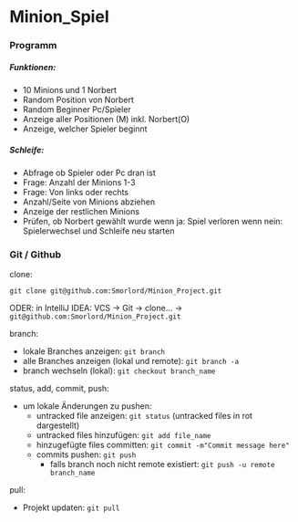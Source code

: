 # Minion_Spiel

### Programm

##### Funktionen:

- 10 Minions und 1 Norbert
- Random Position von Norbert
- Random Beginner Pc/Spieler
- Anzeige aller Positionen (M) inkl. Norbert(O)
- Anzeige, welcher Spieler beginnt

##### Schleife:
- Abfrage ob Spieler oder Pc dran ist
- Frage: Anzahl der Minions 1-3
- Frage: Von links oder rechts
- Anzahl/Seite von Minions abziehen
- Anzeige der restlichen Minions
- Prüfen, ob Norbert gewählt wurde
    wenn ja: Spiel verloren
    wenn nein: Spielerwechsel und Schleife neu starten
    


###  Git / Github

clone:

`git clone git@github.com:Smorlord/Minion_Project.git`

ODER: in IntelliJ IDEA:  VCS  ->  Git  ->  clone...  ->  `git@github.com:Smorlord/Minion_Project.git`


branch:

- lokale Branches anzeigen:  `git branch`
- alle Branches anzeigen (lokal und remote):  `git branch -a` 
- branch wechseln (lokal):  `git checkout branch_name`
    
 
status, add, commit, push:

- um lokale Änderungen zu pushen:
  - untracked file anzeigen:  `git status`  (untracked files in rot dargestellt)
  - untracked files hinzufügen:  `git add file_name`    
  - hinzugefügte files committen:  `git commit -m"Commit message here"`
  - commits pushen:  `git push`
    - falls branch noch nicht remote existiert: `git push -u remote branch_name`
                
pull:

  - Projekt updaten:  `git pull`